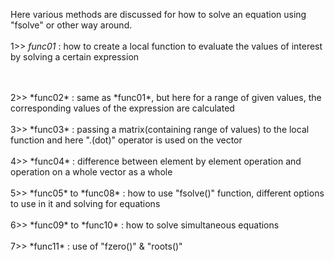 Here various methods are discussed for how to solve an equation using "fsolve" or other way around. 
<br/>
<br/>
1>> *func01* : how to create a local function to evaluate the values of interest by solving a certain expression  
<br/>

<br/>
2>> *func02* : same as *func01*, but here for a range of given values, the corresponding values of the expression are calculated 
<br/>

<br/>
3>> *func03* : passing a matrix(containing range of values) to the local function and here ".(dot)" operator is used on the vector  
<br />

<br/>
4>> *func04* : difference between element by element operation and operation on a whole vector as a whole 
<br />

<br/>
5>> *func05* to *func08* : how to use "fsolve()" function, different options to use in it and solving for equations  
<br />

<br/>
6>> *func09* to *func10* : how to solve simultaneous equations 
<br/>

<br/>
7>> *func11* : use of "fzero()" & "roots()"
<br/>
